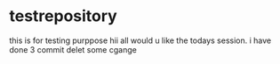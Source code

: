# testrepository
this is for testing purppose
hii all would u like the todays session.
i have done 3 commit
delet some cgange
